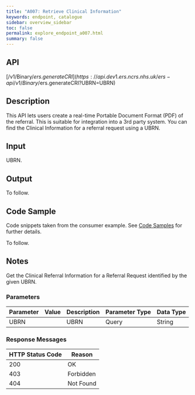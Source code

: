 ```yaml
---
title: "A007: Retrieve Clinical Information"
keywords: endpoint, catalogue
sidebar: overview_sidebar
toc: false
permalink: explore_endpoint_a007.html
summary: false
---
```


## API
[/v1/Binary/$ers.generateCRI](https://api.dev1.ers.ncrs.nhs.uk/ers-api/v1/Binary/$ers.generateCRI?UBRN=UBRN)

## Description
This API lets users create a real-time Portable Document Format (PDF) of the referral. This is suitable for integration into a 3rd party system. You can find the Clinical Information for a referral request using a UBRN.

## Input
UBRN.

## Output
To follow.

## Code Sample
Code snippets taken from the consumer example. See [Code Samples](develop_code_samples.html) for further details.

To follow.

## Notes
Get the Clinical Referral Information for a Referral Request identified by the given UBRN.

### Parameters
| Parameter | Value | Description | Parameter Type | Data Type |
| --------- | ----- | ----------- | -------------- | --------- |
| UBRN |   | UBRN | Query | String |

### Response Messages
| HTTP Status Code | Reason |
| ---------------- | ------ |
| 200 | OK |
| 403 | Forbidden |
| 404 | Not Found |

